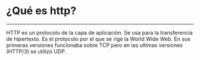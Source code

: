 # ¿Qué es http?
---
HTTP es un protocolo de la capa de aplicación. Se usa para la transferencia de hipertexto. Es el protocolo por el que se rige la World Wide Web. En sus primeras versiones funcionaba sobre TCP pero en las ultimas versiones (HTTP/3) se utilizó UDP.